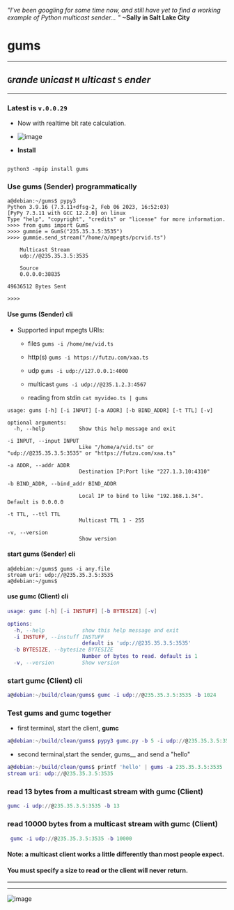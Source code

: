 <I> "I've been googling for some time now, and still have yet to find a working example of Python multicast sender... 
" </I>  <b> ~Sally in Salt Lake City</b>

#  gums

---
## `G`<I>rande</I> `U`<I>nicast</I> `M` <I>ulticast</I> `S` <I>ender</I> 


---

### Latest is `v.0.0.29`
* Now with realtime bit rate calculation.

* ![image](https://github.com/futzu/gums/assets/52701496/f8bfad92-2e1e-47c1-a5b2-53e5d3152e0f)





* __Install__

```smalltalk

python3 -mpip install gums

```

### Use gums (Sender) programmatically
```py3
a@debian:~/gums$ pypy3
Python 3.9.16 (7.3.11+dfsg-2, Feb 06 2023, 16:52:03)
[PyPy 7.3.11 with GCC 12.2.0] on linux
Type "help", "copyright", "credits" or "license" for more information.
>>>> from gums import GumS
>>>> gummie = GumS("235.35.3.5:3535")
>>>> gummie.send_stream("/home/a/mpegts/pcrvid.ts")

	Multicast Stream
	udp://@235.35.3.5:3535

	Source
	0.0.0.0:38835

49636512 Bytes Sent

>>>> 

```

#### __Use gums (Sender) cli__

   * Supported input mpegts URIs:
   
     
     * files  `gums -i /home/me/vid.ts`
     
     * http(s) `gums -i https://futzu.com/xaa.ts`
     
     * udp `gums -i udp://127.0.0.1:4000`

     * multicast `gums -i udp://@235.1.2.3:4567`
     
     * reading from stdin `cat myvideo.ts | gums`

```smalltalk
usage: gums [-h] [-i INPUT] [-a ADDR] [-b BIND_ADDR] [-t TTL] [-v]

optional arguments:
  -h, --help           Show this help message and exit

-i INPUT, --input INPUT
                       Like "/home/a/vid.ts" or "udp://@235.35.3.5:3535" or "https://futzu.com/xaa.ts"

-a ADDR, --addr ADDR     
                       Destination IP:Port like "227.1.3.10:4310"

-b BIND_ADDR, --bind_addr BIND_ADDR
                        
                       Local IP to bind to like "192.168.1.34". Default is 0.0.0.0

-t TTL, --ttl TTL       
                       Multicast TTL 1 - 255

-v, --version          
                       Show version

```
#### __start gums (Sender) cli__
```smalltalk
a@debian:~/gums$ gums -i any.file 
stream uri: udp://@235.35.3.5:3535
a@debian:~/gums$ 
```
#### __use gumc (Client) cli__
```lua
usage: gumc [-h] [-i INSTUFF] [-b BYTESIZE] [-v]

options:
  -h, --help            show this help message and exit
  -i INSTUFF, --instuff INSTUFF
                        default is 'udp://@235.35.3.5:3535'
  -b BYTESIZE, --bytesize BYTESIZE
                        Number of bytes to read. default is 1
  -v, --version         Show version
```

### start gumc (Client) cli
```lua
a@debian:~/build/clean/gums$ gumc -i udp://@235.35.3.5:3535 -b 1024

```
### Test gums and gumc together
* first terminal, start the client, __gumc__
```lua
a@debian:~/build/clean/gums$ pypy3 gumc.py -b 5 -i udp://@235.35.3.5:3535
```
* second terminal,start the sender, gums__ and send a "hello"
```lua
a@debian:~/build/clean/gums$ printf 'hello' | gums -a 235.35.3.5:3535
stream uri: udp://@235.35.3.5:3535
```
### read 13 bytes from a multicast stream with gumc (Client)
 ```lua
 gumc -i udp://@235.35.3.5:3535 -b 13
 ```
### read 10000 bytes from a multicast stream with gumc (Client)
 ```lua
  gumc -i udp://@235.35.3.5:3535 -b 10000
```
#### Note: a multicast client works a little differently than most people expect.
#### You must specify a size to read or the client will never return.
___



___

![image](https://user-images.githubusercontent.com/52701496/166299701-72ee908a-5053-45fc-a716-4b8ca4b1ef32.png)

